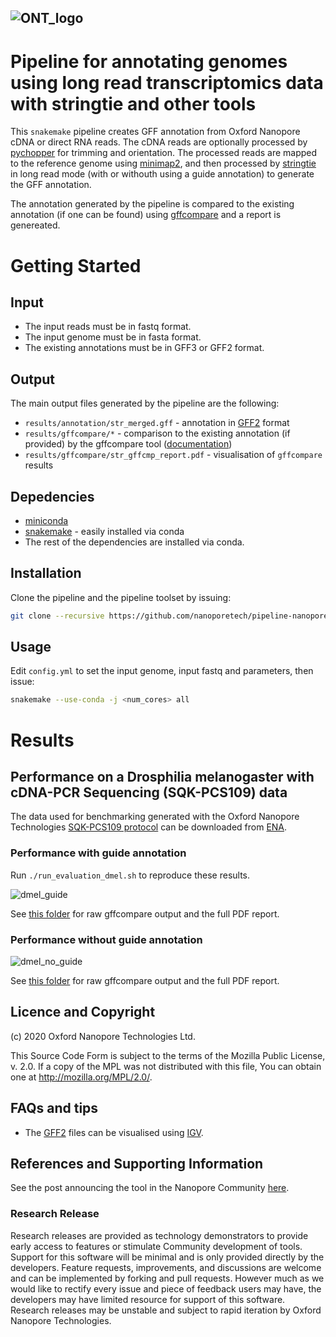 ![ONT_logo](/ONT_logo.png)
-----------------------------

Pipeline for annotating genomes using long read transcriptomics data with stringtie and other tools
===================================================================================================

This `snakemake` pipeline creates GFF annotation from Oxford Nanopore cDNA or direct RNA reads.
The cDNA reads are optionally processed by [pychopper](https://github.com/nanoporetech/pychopper) for trimming and orientation. The processed reads are mapped to the reference genome using [minimap2](https://github.com/lh3/minimap2), and then processed by [stringtie](http://ccb.jhu.edu/software/stringtie) in long read mode (with or withouth using a guide annotation) to generate the GFF annotation.

The annotation generated by the pipeline is compared to the existing annotation (if one can be found) using [gffcompare](http://ccb.jhu.edu/software/stringtie/gffcompare.shtml) and a report is genereated.

Getting Started
===============

## Input

- The input reads must be in fastq format. 
- The input genome must be in fasta format.
- The existing annotations must be in GFF3 or GFF2 format.

## Output

The main output files generated by the pipeline are the following:

- `results/annotation/str_merged.gff` - annotation in [GFF2](http://gmod.org/wiki/GFF2) format
- `results/gffcompare/*` - comparison to the existing annotation (if provided) by the gffcompare tool ([documentation](https://ccb.jhu.edu/software/stringtie/gffcompare.shtml))
- `results/gffcompare/str_gffcmp_report.pdf` - visualisation of `gffcompare` results

## Depedencies

- [miniconda](https://conda.io/miniconda.html)
- [snakemake](http://snakemake.readthedocs.io/en/latest/) - easily installed via conda
- The rest of the dependencies are installed via conda.

## Installation

Clone the pipeline and the pipeline toolset by issuing:

```bash
git clone --recursive https://github.com/nanoporetech/pipeline-nanopore-ref-isoforms.git
```

## Usage

Edit `config.yml` to set the input genome, input fastq and parameters, then issue:

```bash
snakemake --use-conda -j <num_cores> all
```

Results
=======

## Performance on a Drosphilia melanogaster with cDNA-PCR Sequencing (SQK-PCS109) data

The data used for benchmarking generated with the Oxford Nanopore Technologies [SQK-PCS109 protocol](https://community.nanoporetech.com/protocols/cdna-pcr-sequencing_sqk-pcs109) can be downloaded from [ENA](https://www.ebi.ac.uk/ena/data/view/SAMEA6066416).

### Performance with guide annotation

Run `./run_evaluation_dmel.sh` to reproduce these results.

![dmel_guide](https://github.com/nanoporetech/pipeline-nanopore-ref-isoforms/raw/master/evaluation/results/dmel/guide/str_gffcmp_report_f.png)

See [this folder](https://github.com/nanoporetech/pipeline-nanopore-ref-isoforms/tree/master/evaluation/results/dmel/guide) for raw gffcompare output and the full PDF report.

### Performance without guide annotation

![dmel_no_guide](https://github.com/nanoporetech/pipeline-nanopore-ref-isoforms/raw/master/evaluation/results/dmel/no_guide/str_gffcmp_report_f.png)

See [this folder](https://github.com/nanoporetech/pipeline-nanopore-ref-isoforms/tree/master/evaluation/results/dmel/no_guide) for raw gffcompare output and the full PDF report.

## Licence and Copyright

(c) 2020 Oxford Nanopore Technologies Ltd.

This Source Code Form is subject to the terms of the Mozilla Public License, v. 2.0. If a copy of the MPL was not distributed with this
file, You can obtain one at http://mozilla.org/MPL/2.0/.

## FAQs and tips

- The [GFF2](https://www.ensembl.org/info/website/upload/gff.html) files can be visualised using [IGV](http://software.broadinstitute.org/software/igv).

## References and Supporting Information

See the post announcing the tool in the Nanopore Community [here](https://community.nanoporetech.com/posts/new-transcriptomics-analys).

### Research Release

Research releases are provided as technology demonstrators to provide early access to features or stimulate Community development of tools. Support for this software will be minimal and is only provided directly by the developers. Feature requests, improvements, and discussions are welcome and can be implemented by forking and pull requests. However much as we would like to rectify every issue and piece of feedback users may have, the developers may have limited resource for support of this software. Research releases may be unstable and subject to rapid iteration by Oxford Nanopore Technologies.
